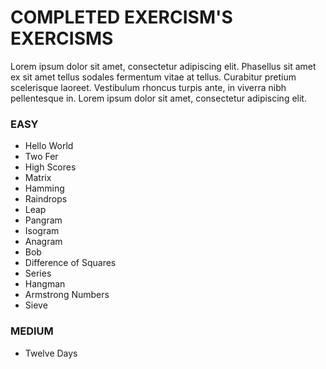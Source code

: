 # COMPLETED EXERCISM'S EXERCISMS

Lorem ipsum dolor sit amet, consectetur adipiscing elit. Phasellus sit amet ex sit amet tellus sodales fermentum vitae at tellus. Curabitur pretium scelerisque laoreet. Vestibulum rhoncus turpis ante, in viverra nibh pellentesque in. Lorem ipsum dolor sit amet, consectetur adipiscing elit. 

### EASY
  - Hello World
  - Two Fer
  - High Scores
  - Matrix
  - Hamming
  - Raindrops
  - Leap
  - Pangram
  - Isogram
  - Anagram
  - Bob
  - Difference of Squares
  - Series
  - Hangman
  - Armstrong Numbers
  - Sieve

### MEDIUM
  - Twelve Days

